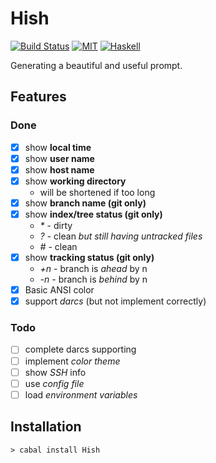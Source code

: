 # Hish

[![Build Status](https://api.travis-ci.org/jaiyalas/Hish.png?branch=stable)](http://travis-ci.org/jaiyalas/Hish)
[![MIT](http://b.repl.ca/v1/license-BSD3-blue.png)](https://en.wikipedia.org/wiki/BSD_licenses)
[![Haskell](http://b.repl.ca/v1/language-haskell-orange.png)](http://haskell.org)

Generating a beautiful and useful prompt.

## Features

### Done

+ [X] show **local time**
+ [X] show **user name**
+ [X] show **host name**
+ [X] show **working directory**
  + will be shortened if too long
+ [X] show **branch name (git only)**
+ [X] show **index/tree status (git only)**
  + *\** - dirty
  + *?* - clean *but still having untracked files*
  + *#* - clean
+ [X] show **tracking status (git only)**
  + *+n* - branch is *ahead* by n
  + *-n* - branch is *behind* by n
+ [X] Basic ANSI color
+ [X] support *darcs* (but not implement correctly)

### Todo

+ [ ] complete darcs supporting
+ [ ] implement *color theme*
+ [ ] show *SSH* info
+ [ ] use *config file*
+ [ ] load *environment variables*

## Installation

```
> cabal install Hish
```
